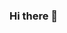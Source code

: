 ### Hi there 👋

<!--
**f-gozie/f-gozie** is a ✨ _special_ ✨ repository because its `README.md` (this file) appears on your GitHub profile.

Here are some ideas to get you started:

- 🔭 I’m currently working on something confidential 
- 🌱 I’m currently learning ReactJS and React native
- 👯 I’m looking to collaborate on open source projects
- 🤔 I’m looking for work
- 📫 How to reach me: fagozie43@gmail.com
